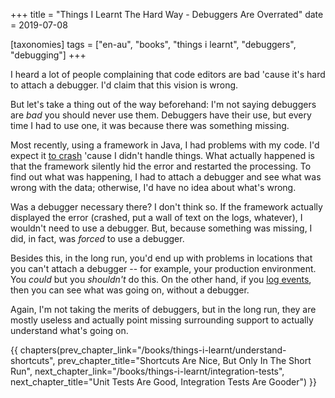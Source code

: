 +++
title = "Things I Learnt The Hard Way - Debuggers Are Overrated"
date = 2019-07-08

[taxonomies]
tags = ["en-au", "books", "things i learnt", "debuggers", "debugging"]
+++

I heard a lot of people complaining that code editors are bad 'cause it's hard
to attach a debugger. I'd claim that this vision is wrong.

<!-- more -->

But let's take a thing out of the way beforehand: I'm not saying debuggers are
_bad_ you should never use them. Debuggers have their use, but every time I
had to use one, it was because there was something missing.

Most recently, using a framework in Java, I had problems with my code. I'd
expect it [to crash](/books/things-i-learnt/crash-it) 'cause I didn't handle
things. What actually happened is that the framework silently hid the error
and restarted the processing. To find out what was happening, I had to attach
a debugger and see what was wrong with the data; otherwise, I'd have no idea
about what's wrong.

Was a debugger necessary there? I don't think so. If the framework actually
displayed the error (crashed, put a wall of text on the logs, whatever), I
wouldn't need to use a debugger. But, because something was missing, I did,
in fact, was _forced_ to use a debugger.

Besides this, in the long run, you'd end up with problems in locations that
you can't attach a debugger -- for example, your production environment. You
_could_ but you _shouldn't_ do this. On the other hand, if you [log
events](/books/things-i-learnt/log-events), then you can see what was going
on, without a debugger.

Again, I'm not taking the merits of debuggers, but in the long run, they are
mostly useless and actually point missing surrounding support to actually
understand what's going on.

{{ chapters(prev_chapter_link="/books/things-i-learnt/understand-shortcuts", prev_chapter_title="Shortcuts Are Nice, But Only In The Short Run", next_chapter_link="/books/things-i-learnt/integration-tests", next_chapter_title="Unit Tests Are Good, Integration Tests Are Gooder") }}
